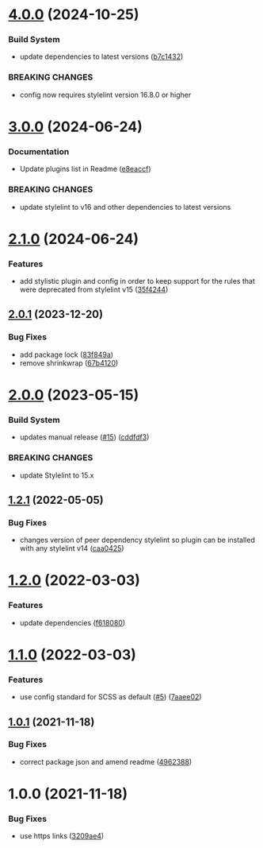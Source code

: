 # [4.0.0](https://github.com/Netcentric/stylelint-config/compare/v3.0.0...v4.0.0) (2024-10-25)


### Build System

* update dependencies to latest versions ([b7c1432](https://github.com/Netcentric/stylelint-config/commit/b7c1432c5a0ce1fb21e3fffaf5c77712cbcd9665))


### BREAKING CHANGES

* config now requires stylelint version 16.8.0 or higher

# [3.0.0](https://github.com/Netcentric/stylelint-config/compare/v2.1.0...v3.0.0) (2024-06-24)


### Documentation

* Update plugins list in Readme ([e8eaccf](https://github.com/Netcentric/stylelint-config/commit/e8eaccf47bbb67fbed49bf2c8574ee24e2956afc))


### BREAKING CHANGES

* update stylelint to v16 and other dependencies to latest versions

# [2.1.0](https://github.com/Netcentric/stylelint-config/compare/v2.0.1...v2.1.0) (2024-06-24)


### Features

* add stylistic plugin and config in order to keep support for the rules that were deprecated from stylelint v15 ([35f4244](https://github.com/Netcentric/stylelint-config/commit/35f4244a378982c89c2017f7b01764eb43f3291a))

## [2.0.1](https://github.com/Netcentric/stylelint-config/compare/v2.0.0...v2.0.1) (2023-12-20)


### Bug Fixes

* add package lock ([83f849a](https://github.com/Netcentric/stylelint-config/commit/83f849af5a3c8524dfe84740ee0cb489201fc0d1))
* remove shrinkwrap ([67b4120](https://github.com/Netcentric/stylelint-config/commit/67b4120c92e17403d9ba22e577107e94996ce93f))

# [2.0.0](https://github.com/Netcentric/stylelint-config/compare/v1.2.1...v2.0.0) (2023-05-15)


### Build System

* updates manual release ([#15](https://github.com/Netcentric/stylelint-config/issues/15)) ([cddfdf3](https://github.com/Netcentric/stylelint-config/commit/cddfdf3e0be569c75e1c49db6d29f9a37789f733))


### BREAKING CHANGES

* update Stylelint to 15.x

## [1.2.1](https://github.com/Netcentric/stylelint-config/compare/v1.2.0...v1.2.1) (2022-05-05)


### Bug Fixes

* changes version of peer dependency stylelint so plugin can be installed with any stylelint v14 ([caa0425](https://github.com/Netcentric/stylelint-config/commit/caa0425eaa51c81088f2003b3281a5bee1addaac))

# [1.2.0](https://github.com/Netcentric/stylelint-config/compare/v1.1.0...v1.2.0) (2022-03-03)


### Features

* update dependencies ([f618080](https://github.com/Netcentric/stylelint-config/commit/f618080b946dfc188695bef3b733432ce8a4e837))

# [1.1.0](https://github.com/Netcentric/stylelint-config/compare/v1.0.1...v1.1.0) (2022-03-03)


### Features

* use config standard for SCSS as default ([#5](https://github.com/Netcentric/stylelint-config/issues/5)) ([7aaee02](https://github.com/Netcentric/stylelint-config/commit/7aaee022279527ef01d987ab1431e0eed3feb914))

## [1.0.1](https://github.com/Netcentric/stylelint-config/compare/v1.0.0...v1.0.1) (2021-11-18)


### Bug Fixes

* correct package json and amend readme ([4962388](https://github.com/Netcentric/stylelint-config/commit/4962388d6e8410cc81b0dab894d5aed9a8d1eaeb))

# 1.0.0 (2021-11-18)


### Bug Fixes

* use https links ([3209ae4](https://github.com/Netcentric/stylelint-config/commit/3209ae4dc9ce26f46076685c8de58f6f960d1482))
